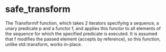 # safe_transform

The TransformIf function, which takes 2 iterators specifying a sequence,
a unary predicate p and a functor f, and applies this functor to all elements of the sequence for which the specified
predicate is executed. It is assumed that f modifies the passed element (accepts by reference), so this function, unlike std::transform, works in-place.

